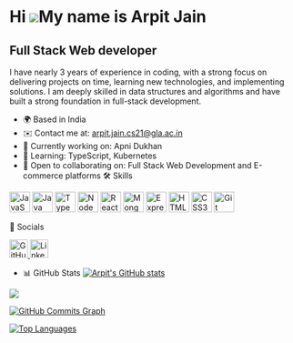 Hi ![](https://user-images.githubusercontent.com/18350557/176309783-0785949b-9127-417c-8b55-ab5a4333674e.gif)My name is Arpit Jain
============================================================================================================================================

Full Stack Web developer
-------------
 I have nearly 3 years of experience in coding, with a strong focus on delivering projects on time, learning new technologies, and implementing solutions. I am deeply skilled in data structures and algorithms and have built a strong foundation in full-stack development.

* 🌍 Based in India
* ✉️ Contact me at: arpit.jain.cs21@gla.ac.in
* 🚀 Currently working on: Apni Dukhan
* 🧠 Learning: TypeScript, Kubernetes
* 🤝 Open to collaborating on: Full Stack Web Development and E-commerce platforms
🛠 Skills
<p align="left"> <a href="https://developer.mozilla.org/en-US/docs/Web/JavaScript" target="_blank" rel="noreferrer"><img src="https://raw.githubusercontent.com/danielcranney/readme-generator/main/public/icons/skills/javascript-colored.svg" width="36" height="36" alt="JavaScript" /></a> <a href="https://www.oracle.com/java/" target="_blank" rel="noreferrer"><img src="https://raw.githubusercontent.com/danielcranney/readme-generator/main/public/icons/skills/java-colored.svg" width="36" height="36" alt="Java" /></a> <a href="https://www.typescriptlang.org/" target="_blank" rel="noreferrer"><img src="https://raw.githubusercontent.com/danielcranney/readme-generator/main/public/icons/skills/typescript-colored.svg" width="36" height="36" alt="TypeScript" /></a> <a href="https://nodejs.org/en/" target="_blank" rel="noreferrer"><img src="https://raw.githubusercontent.com/danielcranney/readme-generator/main/public/icons/skills/nodejs-colored.svg" width="36" height="36" alt="NodeJS" /></a> <a href="https://reactjs.org/" target="_blank" rel="noreferrer"><img src="https://raw.githubusercontent.com/danielcranney/readme-generator/main/public/icons/skills/react-colored.svg" width="36" height="36" alt="React" /></a> <a href="https://www.mongodb.com/" target="_blank" rel="noreferrer"><img src="https://raw.githubusercontent.com/danielcranney/readme-generator/main/public/icons/skills/mongodb-colored.svg" width="36" height="36" alt="MongoDB" /></a> <a href="https://expressjs.com/" target="_blank" rel="noreferrer"><img src="https://raw.githubusercontent.com/danielcranney/readme-generator/main/public/icons/skills/express-colored-dark.svg" width="36" height="36" alt="Express" /></a> <a href="https://developer.mozilla.org/en-US/docs/Glossary/HTML5" target="_blank" rel="noreferrer"><img src="https://raw.githubusercontent.com/danielcranney/readme-generator/main/public/icons/skills/html5-colored.svg" width="36" height="36" alt="HTML5" /></a> <a href="https://www.w3.org/TR/CSS/#css" target="_blank" rel="noreferrer"><img src="https://raw.githubusercontent.com/danielcranney/readme-generator/main/public/icons/skills/css3-colored.svg" width="36" height="36" alt="CSS3" /></a> <a href="https://git-scm.com/" target="_blank" rel="noreferrer"><img src="https://raw.githubusercontent.com/danielcranney/readme-generator/main/public/icons/skills/git-colored.svg" width="36" height="36" alt="Git" /></a> </p>
🔗 Socials
<p align="left"> <a href="https://www.github.com/Arpit7986" target="_blank" rel="noreferrer"> <picture> <source media="(prefers-color-scheme: dark)" srcset="https://raw.githubusercontent.com/danielcranney/readme-generator/main/public/icons/socials/github-dark.svg" /> <source media="(prefers-color-scheme: light)" srcset="https://raw.githubusercontent.com/danielcranney/readme-generator/main/public/icons/socials/github.svg" /> <img src="https://raw.githubusercontent.com/danielcranney/readme-generator/main/public/icons/socials/github.svg" width="32" height="32" alt="GitHub" /> </picture> </a> <a href="https://www.linkedin.com/in/arpit-jain-1b9221283/" target="_blank" rel="noreferrer"> <picture> <source media="(prefers-color-scheme: dark)" srcset="https://raw.githubusercontent.com/danielcranney/readme-generator/main/public/icons/socials/linkedin-dark.svg" /> <source media="(prefers-color-scheme: light)" srcset="https://raw.githubusercontent.com/danielcranney/readme-generator/main/public/icons/socials/linkedin.svg" /> <img src="https://raw.githubusercontent.com/danielcranney/readme-generator/main/public/icons/socials/linkedin.svg" width="32" height="32" alt="LinkedIn" /> </picture> </a> </p>

* 📊 GitHub Stats
<a href="http://www.github.com/Arpit7986"><img src="https://github-readme-stats.vercel.app/api?username=Arpit7986&show_icons=true&count_private=true&title_color=3382ed&text_color=ec4899&icon_color=6366f1&bg_color=22272e&hide_border=true&show_icons=true" alt="Arpit's GitHub stats" /></a>

<a href="http://www.github.com/Arpit7986"><img src="https://github-readme-streak-stats.herokuapp.com/?user=Arpit7986&stroke=ec4899&background=22272e&ring=3382ed&fire=3382ed&currStreakNum=ec4899&currStreakLabel=3382ed&sideNums=ec4899&sideLabels=ec4899&dates=ec4899&hide_border=true" /></a>

<a href="http://www.github.com/Arpit7986"><img src="https://github-readme-activity-graph.cyclic.app/graph?username=Arpit7986&bg_color=22272e&color=ec4899&line=6366f1&point=ec4899&area_color=22272e&area=true&hide_border=true&custom_title=GitHub%20Commits%20Graph" alt="GitHub Commits Graph" /></a>

<a href="https://github.com/Arpit7986" align="left"><img src="https://github-readme-stats.vercel.app/api/top-langs/?username=Arpit7986&langs_count=10&title_color=3382ed&text_color=ec4899&icon_color=6366f1&bg_color=22272e&hide_border=true&locale=en&custom_title=Top%20Languages" alt="Top Languages" /></a>
